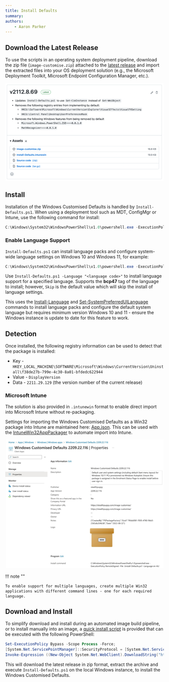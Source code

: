 ```yaml
---
title: Install Defaults
summary: 
authors:
    - Aaron Parker
---
```

## Download the Latest Release

To use the scripts in an operating system deployment pipeline, download the zip file (`image-customise.zip`) attached to the [latest release](https://github.com/aaronparker/image-customise/releases/latest) and import the extracted files into your OS deployment solution (e.g., the Microsoft Deployment Toolkit, Microsoft Endpoint Configuration Manager, etc.).

![Windows Custom Defaults release hosted on GitHub](assets/img/githubrelease.png)

## Install

Installation of the Windows Customised Defaults is handled by `Install-Defaults.ps1`. When using a deployment tool such as MDT, ConfigMgr or Intune, use the following command for install:

```powershell
C:\Windows\System32\WindowsPowerShell\v1.0\powershell.exe -ExecutionPolicy RemoteSigned -File .\Install-Defaults.ps1
```

### Enable Language Support

`Install-Defaults.ps1` can install language packs and configure system-wide language settings on Windows 10 and Windows 11, for example:

```powershell
C:\Windows\System32\WindowsPowerShell\v1.0\powershell.exe -ExecutionPolicy RemoteSigned -File .\Install-Defaults.ps1 -Language "en-AU"
```

Use `Install-Defaults.ps1 -Language "<language code>"` to install language support for a specified language. Supports the **bcp47** tag of the language to install; however, `Skip` is the default value which will skip the install of language settings.

This uses the [Install-Language](https://learn.microsoft.com/en-au/powershell/module/languagepackmanagement/install-language) and [Set-SystemPreferredUILanguage](https://learn.microsoft.com/en-au/powershell/module/languagepackmanagement/set-systempreferreduilanguage) commands to install language packs and configure the default system language but requires minimum version Windows 10 and 11 - ensure the Windows instance is update to date for this feature to work.

## Detection

Once installed, the following registry information can be used to detect that the package is installed:

* Key - `HKEY_LOCAL_MACHINE\SOFTWARE\Microsoft\Windows\CurrentVersion\Uninstall\f38de27b-799e-4c30-8a01-bfdedc622944`
* Value - `DisplayVersion`
* Data - `2211.29.129` (the version number of the current release)

### Microsoft Intune

The solution is also provided in `.intunewin` format to enable direct import into Microsoft Intune without re-packaging.

Settings for importing the Windows Customised Defaults as a Win32 package into Intune are maintained here: [App.json](https://github.com/aaronparker/image-customise/blob/main/App.json). This can be used with the [IntuneWin32AppPackager](https://github.com/MSEndpointMgr/IntuneWin32AppPackager) to automate import into Intune.

![Windows Custom Defaults as a Win32 application in Microsoft Intune](assets/img/intuneapp.jpeg)

!!! note ""

    To enable support for multiple languages, create multiple Win32 applications with different command lines - one for each required language.

## Download and Install

To simplify download and install during an automated image build pipeline, or to install manually into an image, a [quick install script](https://raw.githubusercontent.com/aaronparker/image-customise/main/Install.ps1) is provided that can be executed with the following PowerShell:

```powershell
Set-ExecutionPolicy Bypass -Scope Process -Force;
[System.Net.ServicePointManager]::SecurityProtocol = [System.Net.ServicePointManager]::SecurityProtocol -bor 3072;
Invoke-Expression ((New-Object System.Net.WebClient).DownloadString("https://raw.githubusercontent.com/aaronparker/image-customise/main/Install.ps1"))
```

This will download the latest release in zip format, extract the archive and execute `Install-Defaults.ps1` on the local Windows instance, to install the Windows Customised Defaults.
